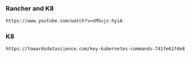 ### Rancher and K8
```html
https://www.youtube.com/watch?v=sMSvjz-hyiA
```
### K8
```html
https://towardsdatascience.com/key-kubernetes-commands-741fe61fde8
```
